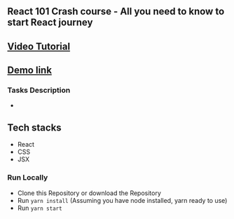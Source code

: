 ## React 101 Crash course - All you need to know to start React journey

## [Video Tutorial](https://youtu.be/_uPIAH-BZ_U)

## [Demo link ](https://bw-react101.netlify.app)

### Tasks Description

-

## Tech stacks

- React
- CSS
- JSX

### Run Locally

- Clone this Repository or download the Repository
- Run `yarn install` (Assuming you have node installed, yarn ready to use)
- Run `yarn start`
